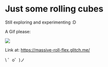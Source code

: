 Just some rolling cubes
=================

Still exploring and experimenting :D

A Gif please:

![](https://cdn.glitch.com/9f965adc-2efd-41ac-adc5-ad1d2ecd1279%2Fcube.gif?v=1600052900469)


Link at: <https://massive-roll-flex.glitch.me/>

\ ゜o゜)ノ 
